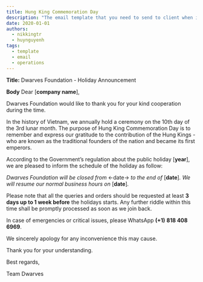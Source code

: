 ```yaml
---
title: Hung King Commemoration Day
description: "The email template that you need to send to client when it's near holiday to announce about the absence."
date: 2020-01-01
authors:
  - nikkingtr
  - huynguyenh
tags:
  - template
  - email
  - operations
---
```


**Title:** Dwarves Foundation - Holiday Announcement

**Body**
Dear [**company name**],

Dwarves Foundation would like to thank you for your kind cooperation during the time.

In the history of Vietnam, we annually hold a ceremony on the 10th day of the 3rd lunar month. The purpose of Hung King Commemoration Day is to remember and express our gratitude to the contribution of the Hung Kings - who are known as the traditional founders of the nation and became its first emperors.

According to the Government’s regulation about the public holiday [**year**], we are pleased to inform the schedule of the holiday as follow:

_Dwarves Foundation will be closed from_ <-date-> _to the end of_ [**date**]_. We will resume our normal business hours on_ [**date**]_._

Please note that all the queries and orders should be requested at least **3 days up to 1 week before** the holidays starts. Any further riddle within this time shall be promptly processed as soon as we join back.

In case of emergencies or critical issues, please WhatsApp **(+1)** **818 408 6969**.

We sincerely apology for any inconvenience this may cause.

Thank you for your understanding.

Best regards,

Team Dwarves

